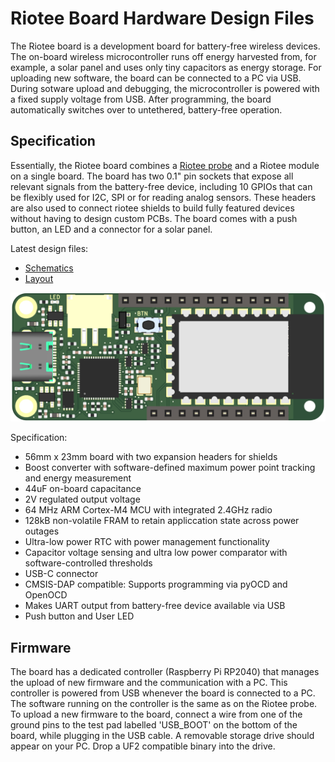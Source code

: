 # Riotee Board Hardware Design Files

The Riotee board is a development board for battery-free wireless devices. The on-board wireless microcontroller runs off energy harvested from, for example, a solar panel and uses only tiny capacitors as energy storage. For uploading new software, the board can be connected to a PC via USB. During sotware upload and debugging, the microcontroller is powered with a fixed supply voltage from USB. After programming, the board automatically switches over to untethered, battery-free operation.

## Specification

Essentially, the Riotee board combines a [Riotee probe](https://github.com/NessieCircuits/Riotee_ProbeHardware) and a Riotee module on a single board. The board has two 0.1" pin sockets that expose all relevant signals from the battery-free device, including 10 GPIOs that can be flexibly used for I2C, SPI or for reading analog sensors. These headers are also used to connect riotee shields to build fully featured devices without having to design custom PCBs. The board comes with a push button, an LED and a connector for a solar panel.

Latest design files:
 - [Schematics](https://www.riotee.nessie-circuits.de/artifacts/board/latest/schematics.pdf)
 - [Layout](https://www.riotee.nessie-circuits.de/artifacts/board/latest/pcb.pdf)


![Rendering of Riotee board](rendering.png "Riotee board")


Specification:
 - 56mm x 23mm board with two expansion headers for shields
 - Boost converter with software-defined maximum power point tracking and energy measurement
 - 44uF on-board capacitance
 - 2V regulated output voltage
 - 64 MHz ARM Cortex-M4 MCU with integrated 2.4GHz radio
 - 128kB non-volatile FRAM to retain appliccation state across power outages
 - Ultra-low power RTC with power management functionality
 - Capacitor voltage sensing and ultra low power comparator with software-controlled thresholds
 - USB-C connector
 - CMSIS-DAP compatible: Supports programming via pyOCD and OpenOCD
 - Makes UART output from battery-free device available via USB
 - Push button and User LED

## Firmware

The board has a dedicated controller (Raspberry Pi RP2040) that manages the upload of new firmware and the communication with a PC. This controller is powered from USB whenever the board is connected to a PC. The software running on the controller is the same as on the Riotee probe. To upload a new firmware to the board, connect a wire from one of the ground pins to the test pad labelled 'USB_BOOT' on the bottom of the board, while plugging in the USB cable. A removable storage drive should appear on your PC. Drop a UF2 compatible binary into the drive.